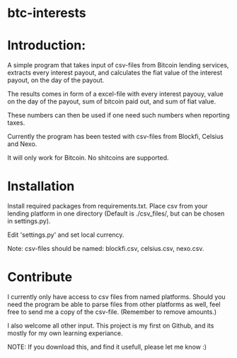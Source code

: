 # btc-interests

# Introduction:
A simple program that takes input of csv-files from Bitcoin lending services,
extracts every interest payout, and calculates the fiat value of the interest
payout, on the day of the payout.

The results comes in form of a excel-file with every interest payouy, value on
the day of the payout, sum of bitcoin paid out, and sum of fiat value.

These numbers can then be used if one need such numbers when reporting taxes.

Currently the program has been tested with csv-files from Blockfi, Celsius and
Nexo.

It will only work for Bitcoin. No shitcoins are supported.

# Installation
Install required packages from requirements.txt. Place csv from your lending
platform in one directory (Default is ./csv_files/, but can be chosen in
settings.py).

Edit 'settings.py' and set local currency.

Note: csv-files should be named: blockfi.csv, celsius.csv, nexo.csv.

# Contribute
I currently only have access to csv files from named platforms. Should you
need the program be able to parse files from other platforms as well, feel free
to send me a copy of the csv-file. (Remember to remove amounts.)

I also welcome all other input. This project is my first on Github, and its
mostly for my own learning experiance.

NOTE: If you download this, and find it usefull, please let me know :)